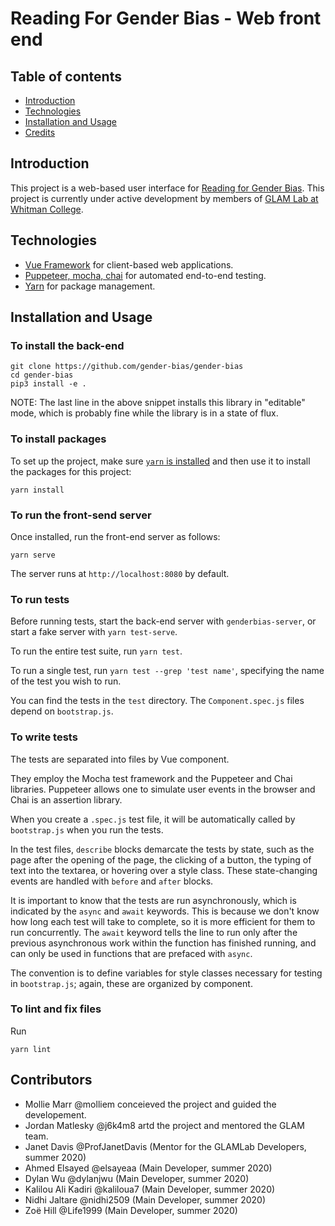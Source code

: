 # Reading For Gender Bias - Web front end

## Table of contents 
* [Introduction](#Introduction)
* [Technologies](#Technologies)
* [Installation and Usage](#Installation) 
* [Credits](#Credits) 

## Introduction
This project is a web-based user interface for [Reading for Gender Bias](https://github.com/glam-lab/gender-bias). 
This project is currently under active development by members of [GLAM Lab at Whitman College](https://github.com/orgs/glam-lab/). 

## Technologies
* [Vue Framework](https://vuejs.org/v2/guide/#:~:text=Vue%20(pronounced%20%2Fvju%CB%90%2F%2C,up%20to%20be%20incrementally%20adoptable)) for client-based web applications.
* [Puppeteer, mocha, chai](https://medium.com/@ankit_m/ui-testing-with-puppeteer-and-mocha-part-1-getting-started-b141b2f9e21) for automated end-to-end testing. 
* [Yarn](https://classic.yarnpkg.com/en/docs/) for package management.

## Installation and Usage

### To install the back-end 
```
git clone https://github.com/gender-bias/gender-bias
cd gender-bias
pip3 install -e .
```
NOTE: The last line in the above snippet installs this library in "editable" mode, which is probably fine while the library is in a state of flux.

### To install packages 
To set up the project, make sure [`yarn` is installed](https://classic.yarnpkg.com/en/docs/install/#mac-stable) and then use it to install the packages for this project:
```
yarn install
```

### To run the front-send server
Once installed, run the front-end server as follows:

```
yarn serve 
```

The server runs at `http://localhost:8080` by default.

### To run tests

Before running tests, start the back-end server with `genderbias-server`, or start a fake server with `yarn test-serve`.

To run the entire test suite, run `yarn test`.

To run a single test, run `yarn test --grep 'test name'`, specifying the name of the test you wish to run.

You can find the tests in the `test` directory. The `Component.spec.js` files depend on `bootstrap.js`.

### To write tests

The tests are separated into files by Vue component.

They employ the Mocha test framework and the Puppeteer and Chai libraries. Puppeteer allows one to simulate user events in the browser and Chai is an assertion library.

When you create a `.spec.js` test file, it will be automatically called by `bootstrap.js` when you run the tests.

In the test files, `describe` blocks demarcate the tests by state, such as the page after the opening of the page, the clicking of a button, the typing of text into the textarea,
or hovering over a style class. These state-changing events are handled with `before` and `after` blocks. 

It is important to know that the tests are run asynchronously, which is indicated by the `async` and `await` keywords. This is because we don't know how long each test will take to complete, so it is more efficient for them to run concurrently. The `await` keyword tells the line to run only after the previous asynchronous work within the function has finished running, and  can only be used in functions that are prefaced with `async`.

The convention is to define variables for style classes necessary for testing in `bootstrap.js`; again, these are organized by component.

### To lint and fix files
Run 
```
yarn lint
```

## Contributors
- Mollie Marr @molliem conceieved the project and guided the developement.
- Jordan Matlesky @j6k4m8 artd the project and mentored the GLAM team.
- Janet Davis @ProfJanetDavis (Mentor for the GLAMLab Developers, summer 2020)
- Ahmed Elsayed @elsayeaa (Main Developer, summer 2020)
- Dylan Wu @dylanjwu (Main Developer, summer 2020)
- Kalilou Ali Kadiri @kaliloua7 (Main Developer, summer 2020)
- Nidhi Jaltare @nidhi2509 (Main Developer, summer 2020)
- Zoë Hill @Life1999 (Main Developer, summer 2020)
